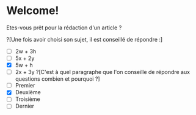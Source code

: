 # Welcome!

Etes-vous prêt pour la rédaction d'un article ? 

?[Une fois avoir choisi son sujet, il est conseillé de répondre :]
-[ ] 2w + 3h
-[ ] 5x + 2y
-[x] 5w + h
-[ ] 2x + 3y
?[C'est à quel paragraphe que l'on conseille de répondre aux questions combien et pourquoi ?]
-[ ] Premier
-[x] Deuxième
-[ ] Troisième
-[ ] Dernier
